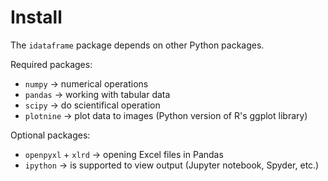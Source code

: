 # Install

The `idataframe` package depends on other Python packages.

Required packages:
* `numpy` &rarr; numerical operations
* `pandas` &rarr; working with tabular data
* `scipy` &rarr; do scientifical operation
* `plotnine` &rarr; plot data to images (Python version of R's ggplot library)

Optional packages:
* `openpyxl` + `xlrd`  &rarr; opening Excel files in Pandas
* `ipython` &rarr; is supported to view output (Jupyter notebook, Spyder, etc.)
